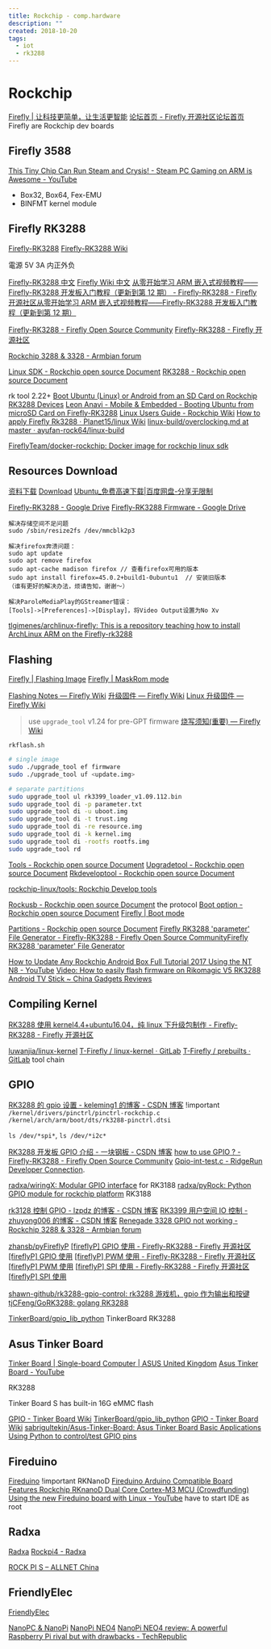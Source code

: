 ```yaml
---
title: Rockchip - comp.hardware
description: ""
created: 2018-10-20
tags:
  - iot
  - rk3288
---
```


# Rockchip

[Firefly | 让科技更简单，让生活更智能](http://www.t-firefly.com/index.html)
[论坛首页 - Firefly 开源社区论坛首页](http://dev.t-firefly.com/portal.php?mod=topic&topicid=11)
Firefly are Rockchip dev boards

## Firefly 3588

[This Tiny Chip Can Run Steam and Crysis! - Steam PC Gaming on ARM is Awesome - YouTube](https://www.youtube.com/watch?v=k6C5mZvanFU)

- Box32, Box64, Fex-EMU
- BINFMT kernel module

## Firefly RK3288

[Firefly-RK3288](http://www.t-firefly.com/product/rk3288.html)
[Firefly-RK3288 Wiki](http://en.t-firefly.com/doc/product/index/id/4.html)

電源 5V 3A 内正外负

[Firefly-RK3288 中文](http://www.t-firefly.com/product/rk3288.html)
[Firefly Wiki 中文](http://wiki.t-firefly.com/zh_CN/Firefly-RK3288/start_guide.html)
[从零开始学习 ARM 嵌入式视频教程——Firefly-RK3288 开发板入门教程（更新到第 12 期） - Firefly-RK3288 - Firefly 开源社区从零开始学习 ARM 嵌入式视频教程——Firefly-RK3288 开发板入门教程（更新到第 12 期）](http://dev.t-firefly.com/thread-236-1-2.html)

[Firefly-RK3288 - Firefly Open Source Community](http://bbs.t-firefly.com/forum-126-1.html)
[Firefly-RK3288 - Firefly 开源社区](http://dev.t-firefly.com/forum-284-1.html)

[Rockchip 3288 & 3328 - Armbian forum](https://forum.armbian.com/forum/21-rockchip-3288-3328/)

[Linux SDK - Rockchip open source Document](http://opensource.rock-chips.com/wiki_Linux_SDK)
[RK3288 - Rockchip open source Document](http://opensource.rock-chips.com/wiki_RK3288)

rk tool 2.22+
[Boot Ubuntu (Linux) or Android from an SD Card on Rockchip RK3288 Devices](https://www.cnx-software.com/2014/12/11/boot-ubuntu-linux-or-android-from-an-sd-card-on-rockchip-rk3288-devices/)
[Leon Anavi - Mobile & Embedded - Booting Ubuntu from microSD Card on Firefly-RK3288](https://www.anavi.org/article/172/)
[Linux Users Guide - Rockchip Wiki](http://rockchip.wikidot.com/linux-user-guide#toc20)
[How to apply Firefly Rk3288 · Planet15/linux Wiki](https://github.com/Planet15/linux/wiki/How-to-apply-Firefly-Rk3288)
[linux-build/overclocking.md at master · ayufan-rock64/linux-build](https://github.com/ayufan-rock64/linux-build/blob/master/recipes/overclocking.md)

[FireflyTeam/docker-rockchip: Docker image for rockchip linux sdk](https://github.com/FireflyTeam/docker-rockchip)

## Resources Download

[资料下载](http://www.t-firefly.com/doc/download/page/id/4.html)
[Download](http://en.t-firefly.com/doc/download/page/id/4.html)
[Ubuntu\_免费高速下载|百度网盘-分享无限制](https://pan.baidu.com/s/1g1OVtmDQsNeWMx4MVFz5ng#list/path=%2FPublic%2FDevBoard%2FFirefly-RK3288%2FFirmware%2FFirefly-RK3288%2FUbuntu&parentPath=%2FPublic%2FDevBoard%2FFirefly-RK3288%2FFirmware%2FFirefly-RK3288)

[Firefly-RK3288 - Google Drive](https://drive.google.com/drive/folders/0B7HO8lbGgAqAMDk1OGxZdkhrNlU)
[Firefly-RK3288 Firmware - Google Drive](https://drive.google.com/drive/folders/0B7HO8lbGgAqALVhOYUZSNVpxME0)

```
解决存储空间不足问题
sudo /sbin/resize2fs /dev/mmcblk2p3

解决firefox奔溃问题：
sudo apt update
sudo apt remove firefox
sudo apt-cache madison firefox // 查看firefox可用的版本
sudo apt install firefox=45.0.2+build1-0ubuntu1  // 安装旧版本
（谁有更好的解决办法，烦请告知，谢谢～）

解决ParoleMediaPlay的GStreamer错误：
[Tools]->[Preferences]->[Display]，将Video Output设置为No Xv
```

[tlgimenes/archlinux-firefly: This is a repository teaching how to install ArchLinux ARM on the Firefly-rk3288](https://github.com/tlgimenes/archlinux-firefly)

## Flashing

[Firefly | Flashing Image](http://en.t-firefly.com/doc/product/info/id/231.html)
[Firefly | MaskRom mode](http://en.t-firefly.com/doc/product/info/401.html)

[Flashing Notes — Firefly Wiki](http://wiki.t-firefly.com/en/Firefly-RK3399/flashing-notes.html)
[升级固件 — Firefly Wiki](http://wiki.t-firefly.com/zh_CN/Firefly-RK3288/download_firmware.html)
[Linux 升级固件 — Firefly Wiki](http://wiki.t-firefly.com/zh_CN/Firefly-RK3288/upgrade_firmware-linux.html)

> use `upgrade_tool` v1.24 for pre-GPT firmware
> [烧写须知(重要) — Firefly Wiki](http://wiki.t-firefly.com/zh_CN/AIO-3399J/upgrade_table.html)

`rkflash.sh`

```sh
# single image
sudo ./upgrade_tool ef firmware
sudo ./upgrade_tool uf <update.img>

# separate partitions
sudo upgrade_tool ul rk3399_loader_v1.09.112.bin
sudo upgrade_tool di -p parameter.txt
sudo upgrade_tool di -u uboot.img
sudo upgrade_tool di -t trust.img
sudo upgrade_tool di -re resource.img
sudo upgrade_tool di -k kernel.img
sudo upgrade_tool di -rootfs rootfs.img
sudo upgrade_tool rd
```

[Tools - Rockchip open source Document](http://opensource.rock-chips.com/wiki_Tools)
[Upgradetool - Rockchip open source Document](http://opensource.rock-chips.com/wiki_Upgradetool)
[Rkdeveloptool - Rockchip open source Document](http://opensource.rock-chips.com/wiki_Rkdeveloptool)

[rockchip-linux/tools: Rockchip Develop tools](https://github.com/rockchip-linux/tools)

[Rockusb - Rockchip open source Document](http://opensource.rock-chips.com/wiki_Rockusb) the protocol
[Boot option - Rockchip open source Document](http://opensource.rock-chips.com/wiki_Boot_option)
[Firefly | Boot mode](http://en.t-firefly.com/doc/product/info/id/233.html)

[Partitions - Rockchip open source Document](http://opensource.rock-chips.com/wiki_Partitions)
[Firefly RK3288 'parameter' File Generator - Firefly-RK3288 - Firefly Open Source CommunityFirefly RK3288 'parameter' File Generator](http://bbs.t-firefly.com/forum.php?mod=viewthread&tid=609&extra=page%3D1)

[How to Update Any Rockchip Android Box Full Tutorial 2017 Using the NT N8 - YouTube](https://www.youtube.com/watch?v=6A_-ataMLus)
[Video: How to easily flash firmware on Rikomagic V5 RK3288 Android TV Stick ~ China Gadgets Reviews](http://chinagadgetsreviews.blogspot.com/2015/01/video-how-to-easily-flash-firmware-on.html)

## Compiling Kernel

[RK3288 使用 kernel4.4+ubuntu16.04，纯 linux 下升级包制作 - Firefly-RK3288 - Firefly 开源社区](http://dev.t-firefly.com/thread-12393-1-1.html)

[luwanjia/linux-kernel](https://github.com/luwanjia/linux-kernel)
[T-Firefly / linux-kernel · GitLab](https://gitlab.com/TeeFirefly/linux-kernel)
[T-Firefly / prebuilts · GitLab](https://gitlab.com/TeeFirefly/prebuilts) tool chain

## GPIO

[RK3288 的 gpio 设置 - keleming1 的博客 - CSDN 博客](https://blog.csdn.net/keleming1/article/details/51034766) !important
`/kernel/drivers/pinctrl/pinctrl-rockchip.c`
`/kernel/arch/arm/boot/dts/rk3288-pinctrl.dtsi`

`ls /dev/*spi*`, `ls /dev/*i2c*`

[RK3288 开发板 GPIO 介绍 - 一块钢板 - CSDN 博客](https://blog.csdn.net/limin2928/article/details/63252725)
[how to use GPIO ? - Firefly-RK3288 - Firefly Open Source Community](http://bbs.t-firefly.com/forum.php?mod=viewthread&tid=731)
[Gpio-int-test.c - RidgeRun Developer Connection](https://developer.ridgerun.com/wiki/index.php/Gpio-int-test.c).

[radxa/wiringX: Modular GPIO interface](https://github.com/radxa/wiringX) for RK3188
[radxa/pyRock: Python GPIO module for rockchip platform](https://github.com/radxa/pyRock) RK3188

[rk3128 控制 GPIO - lzpdz 的博客 - CSDN 博客](https://blog.csdn.net/lzpdz/article/details/51853725)
[RK3399 用户空间 IO 控制 - zhuyong006 的博客 - CSDN 博客](https://blog.csdn.net/zhuyong006/article/details/80907718?utm_source=blogxgwz0)
[Renegade 3328 GPIO not working - Rockchip 3288 & 3328 - Armbian forum](https://forum.armbian.com/topic/8376-renegade-3328-gpio-not-working/)

[zhansb/pyFireflyP](https://github.com/zhansb/pyFireflyP)
[[fireflyP] GPIO 使用 - Firefly-RK3288 - Firefly 开源社区[fireflyP] GPIO 使用](http://dev.t-firefly.com/thread-10588-1-1.html)
[[fireflyP] PWM 使用 - Firefly-RK3288 - Firefly 开源社区[fireflyP] PWM 使用](http://dev.t-firefly.com/thread-10606-1-1.html)
[[fireflyP] SPI 使用 - Firefly-RK3288 - Firefly 开源社区[fireflyP] SPI 使用](http://dev.t-firefly.com/thread-10636-1-1.html)

[shawn-github/rk3288-gpio-control: rk3288 游戏机，gpio 作为输出和按键](https://github.com/shawn-github/rk3288-gpio-control)
[tjCFeng/GoRK3288: golang RK3288](https://github.com/tjCFeng/GoRK3288)

[TinkerBoard/gpio_lib_python](https://github.com/TinkerBoard/gpio_lib_python) TinkerBoard RK3288

## Asus Tinker Board

[Tinker Board | Single-board Computer | ASUS United Kingdom](https://www.asus.com/uk/Single-board-Computer/TINKER-BOARD/)
[Asus Tinker Board - YouTube](https://www.youtube.com/watch?v=CS66_BbalG8)

RK3288

Tinker Board S has built-in 16G eMMC flash

[GPIO - Tinker Board Wiki](https://tinkerboarding.co.uk/wiki/index.php/GPIO)
[TinkerBoard/gpio_lib_python](https://github.com/TinkerBoard/gpio_lib_python)
[GPIO - Tinker Board Wiki](https://tinkerboarding.co.uk/wiki/index.php?title=GPIO#Python)
[sabrigultekin/Asus-Tinker-Board: Asus Tinker Board Basic Applications](https://github.com/sabrigultekin/Asus-Tinker-Board)
[Using Python to control/test GPIO pins](https://tinkerboarding.co.uk/forum/thread-306.html)

## Fireduino

[Fireduino](http://www.t-firefly.com/doc/product/index/id/7.html) !important
RKNanoD
[Fireduino Arduino Compatible Board Features Rockchip RKnanoD Dual Core Cortex-M3 MCU (Crowdfunding)](https://www.cnx-software.com/2016/06/21/fireduino-arduino-compatible-board-features-rockchip-rknanod-dual-core-cortex-m3-mcu-crowdfunding/)
[Using the new Fireduino board with Linux - YouTube](https://www.youtube.com/watch?v=7ZgoaiY37m8) have to start IDE as root

## Radxa

[Radxa](https://wiki.radxa.com/Home)
[Rockpi4 - Radxa](https://wiki.radxa.com/Rockpi4)

[ROCK PI S – ALLNET China](https://shop.allnetchina.cn/collections/frontpage/products/rock-pi-s)

## FriendlyElec

[FriendlyElec](https://www.friendlyarm.com/)

[NanoPC & NanoPi](https://www.friendlyarm.com/index.php?route=product/category&path=69)
[NanoPi NEO4](https://www.friendlyarm.com/index.php?route=product/product&product_id=241)
[NanoPi NEO4 review: A powerful Raspberry Pi rival but with drawbacks - TechRepublic](https://www.techrepublic.com/article/nanopi-neo4-review-a-powerful-raspberry-pi-rival-but-with-drawbacks/)
